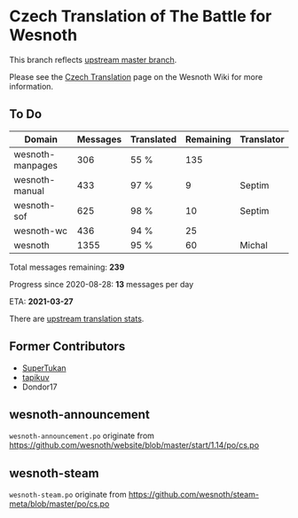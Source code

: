 # Czech Translation of The Battle for Wesnoth

This branch reflects [upstream master branch](https://github.com/wesnoth/wesnoth/tree/master).

Please see the [Czech Translation](https://wiki.wesnoth.org/CzechTranslation) page on the Wesnoth Wiki for more information.
## To Do

Domain | Messages | Translated | Remaining | Translator
------ | -------- | ---------- | --------- | ----------
wesnoth-manpages | 306 | 55 % | 135 |
wesnoth-manual | 433 | 97 % | 9 | Septim
wesnoth-sof | 625 | 98 % | 10 | Septim
wesnoth-wc | 436 | 94 % | 25 |
wesnoth | 1355 | 95 % | 60 | Michal

Total messages remaining: **239**

Progress since 2020-08-28: **13** messages per day

ETA: **2021-03-27**

There are [upstream translation stats](https://www.wesnoth.org/gettext/?view=langs&version=master&lang=cs).

## Former Contributors
- [SuperTukan](https://github.com/SuperTukan)
- [tapikuv](https://github.com/tapikuv)
- Dondor17

## wesnoth-announcement
`wesnoth-announcement.po` originate from https://github.com/wesnoth/website/blob/master/start/1.14/po/cs.po

## wesnoth-steam
`wesnoth-steam.po` originate from https://github.com/wesnoth/steam-meta/blob/master/po/cs.po
